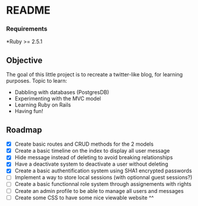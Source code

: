 # README
### Requirements

*Ruby >= 2.5.1

## Objective
The goal of this little project is to recreate a twitter-like blog, for learning purposes.
Topic to learn:
* Dabbling with databases (PostgresDB)
* Experimenting with the MVC model
* Learning Ruby on Rails
* Having fun!


## Roadmap
* [X] Create basic routes and CRUD methods for the 2 models
* [X] Create a basic timeline on the index to display all user message
* [X] Hide message instead of deleting to avoid breaking relationships
* [X] Have a deactivate system to deactivate a user without deleting
* [X] Create a basic authentification system using SHA1 encrypted passwords
* [ ] Implement a way to store local sessions (with optionnal guest sessions?)
* [ ] Create a basic functionnal role system through assignements with rights
* [ ] Create an admin profile to be able to manage all users and messages
* [ ] Create some CSS to have some nice viewable website ^^
